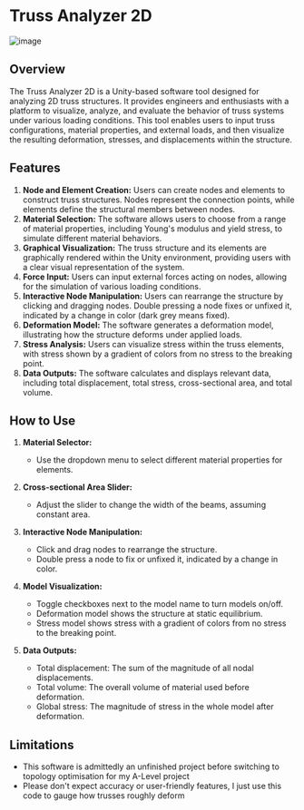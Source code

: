 # Truss Analyzer 2D

![image](https://github.com/James-Bray19/Truss-Analysis/assets/47334864/f5459351-9d87-40b6-9244-4c4cebb326fd)

## Overview

The Truss Analyzer 2D is a Unity-based software tool designed for analyzing 2D truss structures. It provides engineers and enthusiasts with a platform to visualize, analyze, and evaluate the behavior of truss systems under various loading conditions. This tool enables users to input truss configurations, material properties, and external loads, and then visualize the resulting deformation, stresses, and displacements within the structure.

## Features

1. **Node and Element Creation:** Users can create nodes and elements to construct truss structures. Nodes represent the connection points, while elements define the structural members between nodes.
2. **Material Selection:** The software allows users to choose from a range of material properties, including Young's modulus and yield stress, to simulate different material behaviors.
3. **Graphical Visualization:** The truss structure and its elements are graphically rendered within the Unity environment, providing users with a clear visual representation of the system.
4. **Force Input:** Users can input external forces acting on nodes, allowing for the simulation of various loading conditions.
5. **Interactive Node Manipulation:** Users can rearrange the structure by clicking and dragging nodes. Double pressing a node fixes or unfixed it, indicated by a change in color (dark grey means fixed).
6. **Deformation Model:** The software generates a deformation model, illustrating how the structure deforms under applied loads.
7. **Stress Analysis:** Users can visualize stress within the truss elements, with stress shown by a gradient of colors from no stress to the breaking point.
8. **Data Outputs:** The software calculates and displays relevant data, including total displacement, total stress, cross-sectional area, and total volume.

## How to Use

1. **Material Selector:**
   - Use the dropdown menu to select different material properties for elements.

2. **Cross-sectional Area Slider:**
   - Adjust the slider to change the width of the beams, assuming constant area.

3. **Interactive Node Manipulation:**
   - Click and drag nodes to rearrange the structure.
   - Double press a node to fix or unfixed it, indicated by a change in color.

4. **Model Visualization:**
   - Toggle checkboxes next to the model name to turn models on/off.
   - Deformation model shows the structure at static equilibrium.
   - Stress model shows stress with a gradient of colors from no stress to the breaking point.

5. **Data Outputs:**
   - Total displacement: The sum of the magnitude of all nodal displacements.
   - Total volume: The overall volume of material used before deformation.
   - Global stress: The magnitude of stress in the whole model after deformation.

## Limitations

- This software is admittedly an unfinished project before switching to topology optimisation for my A-Level project
- Please don't expect accuracy or user-friendly features, I just use this code to gauge how trusses roughly deform 
